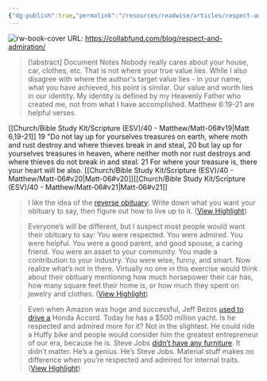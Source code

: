 ```yaml
---
{"dg-publish":true,"permalink":"/resources/readwise/articles/respect-and-admiration/","tags":["articles","til","material","obituary","respect","things","treasure"],"created":"","updated":""}
---
```


![rw-book-cover](https://collabfund.com/assets/images/og-image.jpg)
URL: https://collabfund.com/blog/respect-and-admiration/
> [!abstract] Document Notes
> Nobody really cares about your house, car, clothes, etc. That is not where your true value lies. While I also disagree with where the author's target value lies - in your name, what you have achieved, his point is similar. Our value and worth lies in our identity. My identity is defined by my Heavenly Father who created me, not from what I have accomplished. Matthew 6:19-21 are helpful verses.

[[Church/Bible Study Kit/Scripture (ESV)/40 - Matthew/Matt-06#v19\|Matt 6,19-21]] 
19 "Do not lay up for yourselves treasures on earth, where moth and rust destroy and where thieves break in and steal, 
20 but lay up for yourselves treasures in heaven, where neither moth nor rust destroys and where thieves do not break in and steal. 
21 For where your treasure is, there your heart will be also. [[Church/Bible Study Kit/Scripture (ESV)/40 - Matthew/Matt-06#v20\|Matt-06#v20]][[Church/Bible Study Kit/Scripture (ESV)/40 - Matthew/Matt-06#v21\|Matt-06#v21]]

> I like the idea of the [reverse obituary](https://www.berkshirehathaway.com/letters/2022ltr.pdf): Write down what you want your obituary to say, then figure out how to live up to it. ([View Highlight](https://read.readwise.io/read/01h9p0ym0f6f70gbq5gqh93kka))

> Everyone’s will be different, but I suspect most people would want their obituary to say: You were respected. You were admired. You were helpful. You were a good parent, and good spouse, a caring friend. You were an asset to your community. You made a contribution to your industry. You were wise, funny, and smart.
> Now realize what’s not in there.
> Virtually no one in this exercise would think about their obituary mentioning how much horsepower their car has, how many square feet their home is, or how much they spent on jewelry and clothes. ([View Highlight](https://read.readwise.io/read/01h9p0z3ryp66jts9hkftb3kz3))

> Even when Amazon was huge and successful, Jeff Bezos [used to drive a](https://www.youtube.com/watch?v=tc0a28KrWKo&ab_channel=Way) Honda Accord. Today he has a $500 million yacht. Is he respected and admired more for it? Not in the slightest. He could ride a Huffy bike and people would consider him the greatest entrepreneur of our era, because he is. Steve Jobs [didn’t have any furniture](https://www.cultofmac.com/125861/steve-jobss-quest-for-perfection-could-make-even-buying-a-sofa-into-a-decade-long-ordeal/). It didn’t matter. He’s a genius. He’s Steve Jobs. Material stuff makes no difference when you’re respected and admired for internal traits. ([View Highlight](https://read.readwise.io/read/01h9p134nhqd61c1474d7grb0a))

